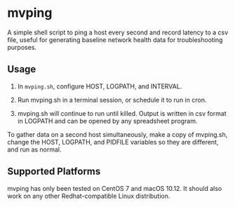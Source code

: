 # mvping
A simple shell script to ping a host every second and record latency to a csv file, useful for generating baseline network health data for troubleshooting purposes.


## Usage

1. In `mvping.sh`, configure HOST, LOGPATH, and INTERVAL.

2. Run mvping.sh in a terminal session, or schedule it to run in cron.

3. mvping.sh will continue to run until killed.  Output is written in csv format in LOGPATH and can be opened by any spreadsheet program.

To gather data on a second host simultaneously, make a copy of mvping.sh, change the HOST, LOGPATH, and PIDFILE variables so they are different, and run as normal.


## Supported Platforms

mvping has only been tested on CentOS 7 and macOS 10.12.  It should also work on any other Redhat-compatible Linux distribution.
